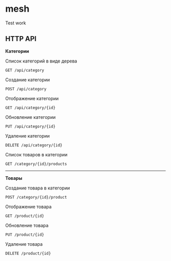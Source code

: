 # mesh
Test work

## HTTP API

**Категории**

Список категорий в виде дерева
``` http
GET /api/category
```
Создание категории
``` http
POST /api/category
```
Отображение категории
``` http
GET /api/category/{id}
```
Обновление категории
``` http
PUT /api/category/{id}
```
Удаление категории
``` http
DELETE /api/category/{id}
```
Список товаров в категории
``` http
GET /category/{id}/products
```

---

**Товары**

Создание товара в категории
``` http
POST /category/{id}/product
```
Отображение товара
``` http
GET /product/{id}
```
Обновление товара
``` http
PUT /product/{id}
```
Удаление товара
``` http
DELETE /product/{id}
```

